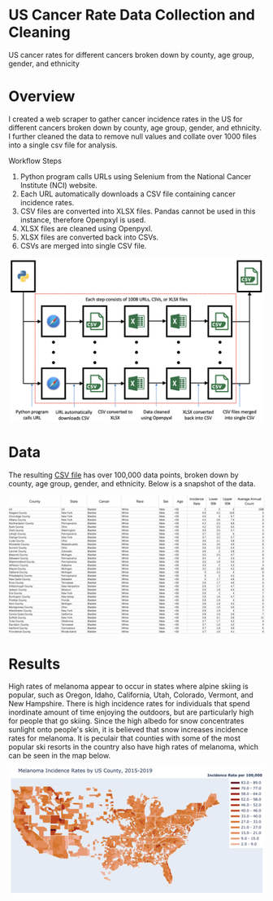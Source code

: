 # US Cancer Rate Data Collection and Cleaning

US cancer rates for different cancers broken down by county, age group, gender, and ethnicity

# Overview

I created a web scraper to gather cancer incidence rates in the US for different cancers broken down by county, age group, gender, and ethnicity.  I further cleaned the data to remove null values and collate over 1000 files into a single csv file for analysis.

Workflow Steps


1. Python program calls URLs using Selenium from the National Cancer Institute (NCI) website.
2. Each URL automatically downloads a CSV file containing cancer incidence rates.
3. CSV files are converted into XLSX files.  Pandas cannot be used in this instance, therefore Openpxyl is used.
4. XLSX files are cleaned using Openpyxl.
5. XLSX files are converted back into CSVs.
6. CSVs are merged into single CSV file.

![image 2](/images/image2.png)

# Data

The resulting [CSV file](https://raw.githubusercontent.com/denaliyinuo/cancer_rate_web_scraper_data_cleaning/main/csv/06_csv_cancer_rates/cancer_rates.csv) has over 100,000 data points, broken down by county, age group, gender, and ethnicity.  Below is a snapshot of the data.

![image 4](/images/image4.png)

# Results

High rates of melanoma appear to occur in states where alpine skiing is popular, such as Oregon, Idaho, California, Utah, Colorado, Vermont, and New Hampshire.  There is high incidence rates for individuals that spend inordinate amount of time enjoying the outdoors, but are particularly high for people that go skiing.  Since the high albedo for snow concentrates sunlight onto people's skin, it is believed that snow increases incidence rates for melanoma.  It is peculair that counties with some of the most popular ski resorts in the country also have high rates of melanoma, which can be seen in the map below.

![image 5](/images/image5.png)
